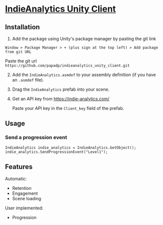 # [IndieAnalytics Unity Client](https://indie-analytics.com/)

## Installation

1. Add the package using Unity's package manager by pasting the git link

`Window > Package Manager > + (plus sign at the top left) > Add package from git URL`

   Paste the git url `https://github.com/papadp/indieanalytics_unity_client.git`

2. Add the `IndieAnalytics.asmdef` to your assembly definition (if you have an `.asmdef` file).

3. Drag the `IndieAnalytics` prefab into your scene.

4. Get an API key from https://indie-analytics.com/
   
   Paste your API key in the `Client_key` field of the prefab.
   
   
## Usage

### Send a progression event
```
IndieAnalytics indie_analytics = IndieAnalytics.GetObject();
indie_analytics.SendProgressionEvent("Level1");
```

## Features

Automatic:

- Retention
- Engagement
- Scene loading

User implemented:

- Progression
